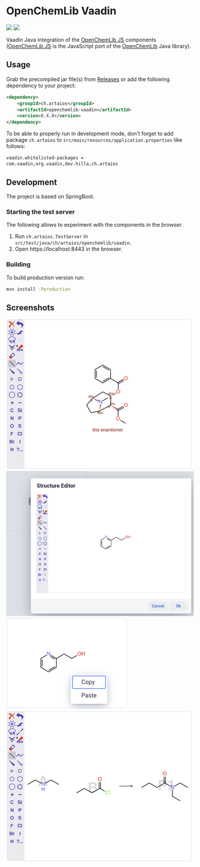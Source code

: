 # OpenChemLib Vaadin 
[![](https://github.com/artaius/openchemlib-vaadin/actions/workflows/maven.yml/badge.svg?branch=release)](https://github.com/artaius/openchemlib-vaadin/actions)
[![](https://img.shields.io/nexus/r/ch.artaios/openchemlib-vaadin?server=https%3A%2F%2Fs01.oss.sonatype.org)](https://central.sonatype.com/artifact/ch.artaios/openchemlib-vaadin)

Vaadin Java integration of the [OpenChemLib JS](https://github.com/cheminfo/openchemlib-js) components ([OpenChemLib JS](https://github.com/cheminfo/openchemlib-js) is the JavaScript port of the [OpenChemLib](https://github.com/Actelion/openchemlib) Java library).

## Usage
Grab the precompiled jar file(s) from [Releases](https://github.com/artaius/openchemlib-vaadin/releases/latest) or
add the following dependency to your project:
```xml
<dependency>
    <groupId>ch.artaios</groupId>
    <artifactId>openchemlib-vaadin</artifactId>
    <version>X.X.X</version>
</dependency>
```

To be able to properly run in development mode, don't forget to add package ```ch.artaios``` to ```src/main/resources/application.properties``` like follows:
```properties
vaadin.whitelisted-packages = com.vaadin,org.vaadin,dev.hilla,ch.artaios
```

## Development
The project is based on SpringBoot.

### Starting the test server
The following allows to experiment with the components in the browser.
1. Run `ch.artaios.TestServer` in `src/test/java/ch/artaios/openchemlib/vaadin`.
2. Open https://localhost:8443 in the browser.

### Building 
To build production version run:
```bash
mvn install -Pproduction
```

## Screenshots
![StructureView](resources/structure_editor.png "StructureEditor")
![StructureView](resources/structure_editor_dialog.png "StructureEditorDialog")
![StructureView](resources/structure_view.png "StructureView")
![StructureView](resources/reaction_editor.png "ReactionEditor")
